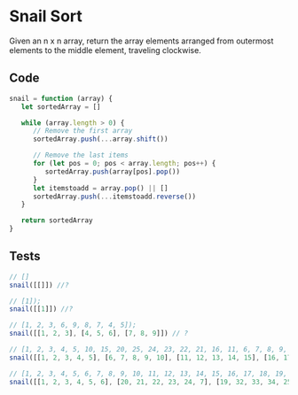 # Snail Sort
Given an n x n array, return the array elements arranged from outermost elements to the middle element, traveling clockwise.

## Code
```javascript
snail = function (array) {
   let sortedArray = []

   while (array.length > 0) {
      // Remove the first array
      sortedArray.push(...array.shift())

      // Remove the last items
      for (let pos = 0; pos < array.length; pos++) {
         sortedArray.push(array[pos].pop())
      }
      let itemstoadd = array.pop() || []
      sortedArray.push(...itemstoadd.reverse())
   }

   return sortedArray
}
```

## Tests
```javascript
// []
snail([[]]) //?

// [1]);
snail([[1]]) //?

// [1, 2, 3, 6, 9, 8, 7, 4, 5]);
snail([[1, 2, 3], [4, 5, 6], [7, 8, 9]]) // ?

// [1, 2, 3, 4, 5, 10, 15, 20, 25, 24, 23, 22, 21, 16, 11, 6, 7, 8, 9, 14, 19, 18, 17, 12, 13]);
snail([[1, 2, 3, 4, 5], [6, 7, 8, 9, 10], [11, 12, 13, 14, 15], [16, 17, 18, 19, 20], [21, 22, 23, 24, 25]])

// [1, 2, 3, 4, 5, 6, 7, 8, 9, 10, 11, 12, 13, 14, 15, 16, 17, 18, 19, 20, 21, 22, 23, 24, 25, 26, 27, 28, 29, 30, 31, 32, 33, 34, 35, 36]);
snail([[1, 2, 3, 4, 5, 6], [20, 21, 22, 23, 24, 7], [19, 32, 33, 34, 25, 8], [18, 31, 36, 35, 26, 9], [17, 30, 29, 28, 27, 10], [16, 15, 14, 13, 12, 11]])
```
